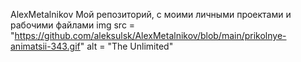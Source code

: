 AlexMetalnikov
Мой репозиторий, с моими личными проектами и рабочими файлами
img src = "https://github.com/aleksulsk/AlexMetalnikov/blob/main/prikolnye-animatsii-343.gif" alt = "The Unlimited"
